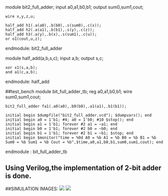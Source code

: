 ##
module bit2_full_adder;
    input a0,a1,b0,b1;
    output sum0,sum1,cout;
  
    wire x,y,z,u;
 
    half_add h1(.a(a0),.b(b0),.s(sum0),.c(x));
    half_add h2(.a(a1),.b(b1),.s(y),.c(z));
    half_add h3(.a(y),.b(x),.s(sum1),.c(u));
    or o1(cout,u,z);

endmodule: bit2_full_adder


module half_add(a,b,s,c);
    input a,b;
    output s,c;

    xor x1(s,a,b);
    and a1(c,a,b);

endmodule: half_add

##test_bench
module bit_full_adder_tb;
    reg a0,a1,b0,b1;
    wire sum0,sum1,cout;
    
    bit2_full_adder fa1(.a0(a0),.b0(b0),.a1(a1),.b1(b1));
    
    initial begin $dumpfile("bit2_full_adder.vcd"); $dumpvars(); end 
    initial begin a0 = 1'b1; #4; a0 = 1'b0; #10 $stop(); end
    initial begin a1 = 1'b1; forever #2 a1 = ~a1; end
    initial begin b0 = 1'b1; forever #2 b0 = ~b0; end
    initial begin b1 = 1'b1; forever #2 b1 = ~b1; $stop; end
    initial begin $monitor("time = %0d A0 = %b A1 = %b B0 = %b B1 = %b Sum0 = %b Sum1 = %b Cout = %b",$time,a0,a1,b0,b1,sum0,sum1,cout); end
    
endmodule : bit_full_adder_tb

## Using Verilog,the implementation of 2-bit adder is done.


##SIMULATION IMAGES:
![](https://user-images.githubusercontent.com/115354310/195994807-28a136ef-54b2-4207-b835-3e6832603392.jpeg)
![](https://user-images.githubusercontent.com/115354310/195994874-40644627-e606-4dfb-9568-8be1a1da62e2.jpeg)




